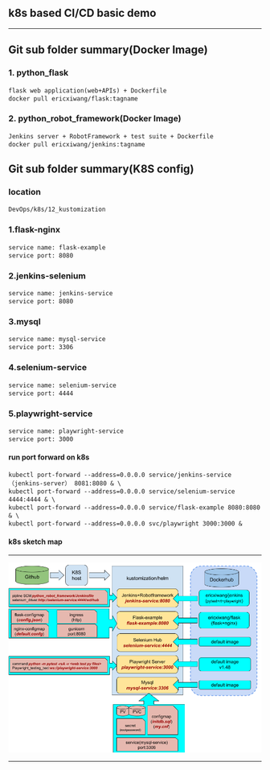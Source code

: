 ## k8s based CI/CD basic demo

___
## Git sub folder summary(Docker Image)
### 1. python_flask 
```
flask web application(web+APIs) + Dockerfile
docker pull ericxiwang/flask:tagname
```
### 2. python_robot_framework(Docker Image)
```
Jenkins server + RobotFramework + test suite + Dockerfile
docker pull ericxiwang/jenkins:tagname
```

## Git sub folder summary(K8S config)
### location
    DevOps/k8s/12_kustomization
### 1.flask-nginx
    service name: flask-example
    service port: 8080
### 2.jenkins-selenium
    service name: jenkins-service
    service port: 8080
### 3.mysql
    service name: mysql-service
    service port: 3306
### 4.selenium-service
    service name: selenium-service
    service port: 4444
### 5.playwright-service
    service name: playwright-service
    service port: 3000
#### run port forward on k8s
    kubectl port-forward --address=0.0.0.0 service/jenkins-service（jenkins-server） 8081:8080 & \
    kubectl port-forward --address=0.0.0.0 service/selenium-service 4444:4444 & \
    kubectl port-forward --address=0.0.0.0 service/flask-example 8080:8080 & \
    kubectl port-forward --address=0.0.0.0 svc/playwright 3000:3000 &

#### k8s sketch map
___
![top](readmepic.png)
___